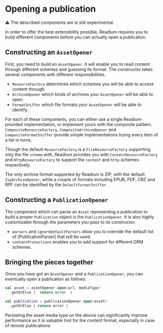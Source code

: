# Opening a publication

:warning: The described components are is still experimental.

In order to offer the best extensibility possible, Readium requires you to build different components before
you can actually open a publication. 

## Constructing an `AssetOpener`

First, you need to build an `AssetOpener`. It will enable you to read content through different schemes and guessing its format.
The constructor takes several components with different responsibilities.

* `ResourceFactory` determines which schemes you will be able to access content through.
* `ArchiveOpener` which kinds of archives your `AssetOpener` will be able to open.
* `FormatSniffer` which file formats your `AssetOpener` will be able to identify.

For each of these components, you can either use a single Readium-provided implementation, or implement yours
with the composite pattern. `CompositeResourceFactory`, `CompositeArchiveOpener` and `CompositeFormatSniffer`
provide simple implementations trying every item of a list in turns.

Though the default `ResourceFactory` is a `FileResourceFactory` supporting only the file `scheme` with,
Readium provides you with `ContentResourceFactory` and `HttpResourceFactory` to support the `content` and `http`
schemes respectively.

The only archive format supported by Readium is ZIP, with the default `ZipArchiveOpener`,
while a couple of formats including EPUB, PDF, CBZ and RPF can be identified by the `DefaultFormatSniffer`.

## Constructing a `PublicationOpener`

The component which can parse an `Asset` representing a publication to build a proper `Publication`
object is the `PublicationOpener`. It is also highly customizable through the parameters you pass
to its constructor.

* `parsers` and `ignoreDefaultParsers` allow you to override the default list of [PublicationParser] that will be used.
* `contentProtections` enables you to add support for different DRM schemes.


## Bringing the pieces together

Once you have got an `AssetOpener` and a `PublicationOpener`, you can eventually open a publication as follows:
```kotlin
val asset = assetOpener.open(url, mediaType)
  .getOrElse {  return error  }

val publication = publicationOpener.open(asset)
  .getOrElse { return error }
```

Persisting the asset media type on the device can significantly improve performance as it is valuable hint
for the content format, especially in case of remote publications.